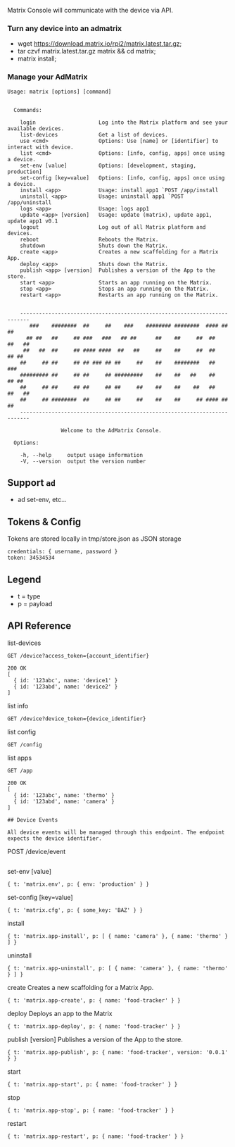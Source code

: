 Matrix Console will communicate with the device via API.

### Turn any device into an admatrix

* wget https://download.matrix.io/rpi2/matrix.latest.tar.gz;
* tar czvf matrix.latest.tar.gz matrix && cd matrix;
* matrix install;


### Manage your AdMatrix

```
Usage: matrix [options] [command]


  Commands:

    login                    Log into the Matrix platform and see your available devices.
    list-devices             Get a list of devices.
    use <cmd>                Options: Use [name] or [identifier] to interact with device.
    list <cmd>               Options: [info, config, apps] once using a device.
    set-env [value]          Options: [development, staging, production]
    set-config [key=value]   Options: [info, config, apps] once using a device.
    install <app>            Usage: install app1 `POST /app/install 
    uninstall <app>          Usage: uninstall app1 `POST /app/uninstall
    logs <app>               Usage: logs app1
    update <app> [version]   Usage: update (matrix), update app1, update app1 v0.1
    logout                   Log out of all Matrix platform and devices.
    reboot                   Reboots the Matrix.
    shutdown                 Shuts down the Matrix.
    create <app>             Creates a new scaffolding for a Matrix App.
    deploy <app>             Shuts down the Matrix.
    publish <app> [version]  Publishes a version of the App to the store.
    start <app>              Starts an app running on the Matrix.
    stop <app>               Stops an app running on the Matrix.
    restart <app>            Restarts an app running on the Matrix.


	-------------------------------------------------------------------------
	   ###    ########  ##     ##    ###    ######## ########  #### ##     ##
	  ## ##   ##     ## ###   ###   ## ##      ##    ##     ##  ##   ##   ##
	 ##   ##  ##     ## #### ####  ##   ##     ##    ##     ##  ##    ## ##
	##     ## ##     ## ## ### ## ##     ##    ##    ########   ##     ###
	######### ##     ## ##     ## #########    ##    ##   ##    ##    ## ##
	##     ## ##     ## ##     ## ##     ##    ##    ##    ##   ##   ##   ##
	##     ## ########  ##     ## ##     ##    ##    ##     ## #### ##     ##
	-------------------------------------------------------------------------

			     Welcome to the AdMatrix Console.

  Options:

    -h, --help     output usage information
    -V, --version  output the version number

```

## Support `ad`

* ad set-env, etc...

## Tokens & Config

Tokens are stored locally in tmp/store.json as JSON storage
```
credentials: { username, password }
token: 34534534
```


## Legend

* t = type
* p = payload

## API Reference

list-devices
```
GET /device?access_token={account_identifier}

200 OK
[ 
  { id: '123abc', name: 'device1' }
  { id: '123abd', name: 'device2' }
]
```
list info
```
GET /device?device_token={device_identifier}
```
list config
```
GET /config
```
list apps
```
GET /app

200 OK
[ 
  { id: '123abc', name: 'thermo' }
  { id: '123abd', name: 'camera' }
]

## Device Events

All device events will be managed through this endpoint. The endpoint expects the device identifier.
```
POST /device/event
```

```
set-env [value]
```
{ t: 'matrix.env', p: { env: 'production' } }
```
set-config [key=value]
```
{ t: 'matrix.cfg', p: { some_key: 'BAZ' } }
```
install <app>            
```
{ t: 'matrix.app-install', p: [ { name: 'camera' }, { name: 'thermo' } ] }
```
uninstall <app>          
```
{ t: 'matrix.app-uninstall', p: [ { name: 'camera' }, { name: 'thermo' } ] }
```

create <app>             Creates a new scaffolding for a Matrix App.
```
{ t: 'matrix.app-create', p: { name: 'food-tracker' } }
```

deploy <app>             Deploys an app to the Matrix
```
{ t: 'matrix.app-deploy', p: { name: 'food-tracker' } }
```

publish <app> [version]  Publishes a version of the App to the store.   
```
{ t: 'matrix.app-publish', p: { name: 'food-tracker', version: '0.0.1' } }
```
                   
start <app>
```
{ t: 'matrix.app-start', p: { name: 'food-tracker' } }
```

stop <app>   
```
{ t: 'matrix.app-stop', p: { name: 'food-tracker' } }
```

restart <app>
```
{ t: 'matrix.app-restart', p: { name: 'food-tracker' } }
```